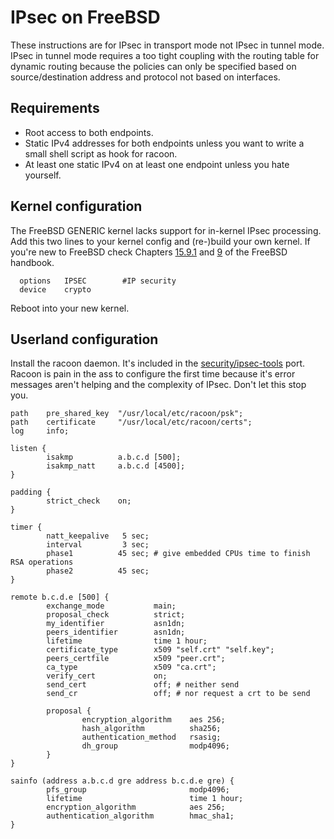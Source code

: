 # IPsec on FreeBSD

These instructions are for IPsec in transport mode not IPsec in tunnel mode. IPsec in tunnel mode requires a too tight coupling with the routing table for dynamic routing because the policies can only be specified based on source/destination address and protocol not based on interfaces.

## Requirements
* Root access to both endpoints.
* Static IPv4 addresses for both endpoints unless you want to write a small shell script as hook for racoon.
* At least one static IPv4 on at least one endpoint unless you hate yourself.

## Kernel configuration
The FreeBSD GENERIC kernel lacks support for in-kernel IPsec processing. Add this two lines to your kernel config and (re-)build your own kernel.
If you're new to FreeBSD check Chapters [15.9.1](http://www.freebsd.org/doc/handbook/ipsec.html) and [9](http://www.freebsd.org/doc/handbook/kernelconfig.html) of the FreeBSD handbook.
````
  options   IPSEC        #IP security
  device    crypto
````
Reboot into your new kernel.

## Userland configuration

Install the racoon daemon. It's included in the [security/ipsec-tools](http://www.freshports.org/security/ipsec-tools/) port.
Racoon is pain in the ass to configure the first time because it's error messages aren't helping and the complexity of IPsec. Don't let this stop you.
````
path    pre_shared_key  "/usr/local/etc/racoon/psk";
path    certificate     "/usr/local/etc/racoon/certs";
log     info;

listen {
        isakmp          a.b.c.d [500];
        isakmp_natt     a.b.c.d [4500];
}

padding {
        strict_check    on;
}

timer {
        natt_keepalive   5 sec;
        interval         3 sec;
        phase1          45 sec; # give embedded CPUs time to finish RSA operations
        phase2          45 sec;
}

remote b.c.d.e [500] {
        exchange_mode           main;
        proposal_check          strict;
        my_identifier           asn1dn;
        peers_identifier        asn1dn;
        lifetime                time 1 hour;
        certificate_type        x509 "self.crt" "self.key";
        peers_certfile          x509 "peer.crt";
        ca_type                 x509 "ca.crt";
        verify_cert             on;
        send_cert               off; # neither send
        send_cr                 off; # nor request a crt to be send

        proposal {
                encryption_algorithm    aes 256;
                hash_algorithm          sha256;
                authentication_method   rsasig;
                dh_group                modp4096;
        }
}

sainfo (address a.b.c.d gre address b.c.d.e gre) {
        pfs_group                       modp4096;
        lifetime                        time 1 hour;
        encryption_algorithm            aes 256;
        authentication_algorithm        hmac_sha1;
}

````